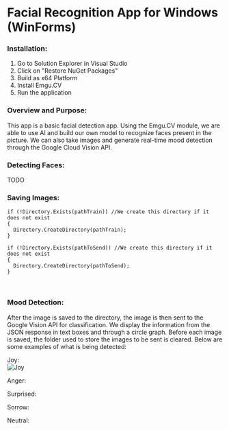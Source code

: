 # Facial Recognition App for Windows (WinForms)

### Installation:

1. Go to Solution Explorer in Visual Studio
2. Click on "Restore NuGet Packages"
3. Build as x64 Platform
4. Install Emgu.CV
5. Run the application

### Overview and Purpose:

This app is a basic facial detection app. Using the Emgu.CV module, we are able to use AI and build our own model to recognize faces present in the picture. We can also take images and generate real-time mood detection through the Google Cloud Vision API.
<br>

### Detecting Faces:

TODO
<br>

### Saving Images:

```
if (!Directory.Exists(pathTrain)) //We create this directory if it does not exist 
{
  Directory.CreateDirectory(pathTrain);
}

if (!Directory.Exists(pathToSend)) //We create this directory if it does not exist 
{
  Directory.CreateDirectory(pathToSend);
}
```
<br>

### Mood Detection:

After the image is saved to the directory, the image is then sent to the Google Vision API for classification. We display the information from the JSON response in text boxes and through a circle graph. Before each image is saved, the folder used to store the images to be sent is cleared. Below are some examples of what is being detected:

Joy:
<br>
![Joy](https://user-images.githubusercontent.com/91065673/200970747-99545b40-2149-4439-b518-5fdb9fc6953d.png)

Anger:


Surprised:


Sorrow:


Neutral:
